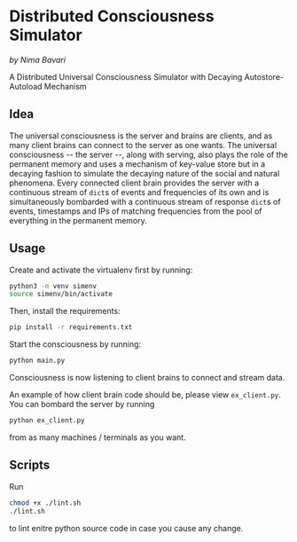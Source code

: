 # Distributed Consciousness Simulator

_by Nima Bavari_

A Distributed Universal Consciousness Simulator with Decaying Autostore-Autoload Mechanism

## Idea

The universal consciousness is the server and brains are clients, and as many client brains can connect to the server as one wants. The universal consciousness -- the server --, along with serving, also plays the role of the permanent memory and uses a mechanism of key-value store but in a decaying fashion to simulate the decaying nature of the social and natural phenomena. Every connected client brain provides the server with a continuous stream of `dict`s of events and frequencies of its own and is simultaneously bombarded with a continuous stream of response `dict`s of events, timestamps and IPs of matching frequencies from the pool of everything in the permanent memory.

## Usage

Create and activate the virtualenv first by running:

```sh
python3 -m venv simenv
source simenv/bin/activate
```

Then, install the requirements:

```sh
pip install -r requirements.txt
```

Start the consciousness by running:

```sh
python main.py
```

Consciousness is now listening to client brains to connect and stream data.

An example of how client brain code should be, please view `ex_client.py`. You can bombard the server by running

```sh
python ex_client.py
```

from as many machines / terminals as you want.

## Scripts

Run

```sh
chmod +x ./lint.sh
./lint.sh
```

to lint enitre python source code in case you cause any change.
